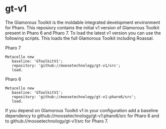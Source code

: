 # gt-v1

The Glamorous Toolkit is the moldable integrated development environment for Pharo. This reposiory contains the initial v1 version of Glamorous Toolkit present in Pharo 6 and Pharo 7. To load the latest v1 version you can use the following scripts. This loads the full Glamorous Toolkit including Roassal.

Pharo 7
```
Metacello new
   baseline: 'GToolkitV1';
   repository: 'github://moosetechnology/gt-v1/src';
   load.
```


Pharo 6
```
Metacello new
   baseline: 'GToolkitV1';
   repository: 'github://moosetechnology/gt-v1:pharo6/src';
   load.
```

If you depend on Glamorous Toolkit v1 in your configuration add a baseline dependency to github://moosetechnology/gt-v1:pharo6/src for Pharo 6 and to github://moosetechnology/gt-v1/src for Pharo 7.
